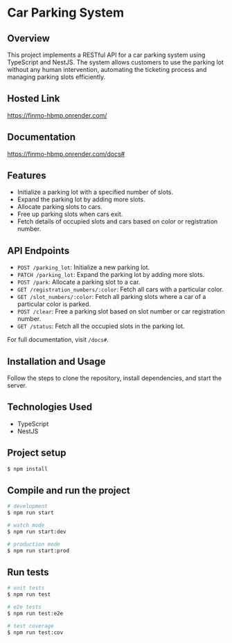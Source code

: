 # Car Parking System

## Overview
This project implements a RESTful API for a car parking system using TypeScript and NestJS. The system allows customers to use the parking lot without any human intervention, automating the ticketing process and managing parking slots efficiently.

## Hosted Link
https://finmo-hbmp.onrender.com/
## Documentation
https://finmo-hbmp.onrender.com/docs#

## Features
- Initialize a parking lot with a specified number of slots.
- Expand the parking lot by adding more slots.
- Allocate parking slots to cars.
- Free up parking slots when cars exit.
- Fetch details of occupied slots and cars based on color or registration number.

## API Endpoints

- `POST /parking_lot`: Initialize a new parking lot.
- `PATCH /parking_lot`: Expand the parking lot by adding more slots.
- `POST /park`: Allocate a parking slot to a car.
- `GET /registration_numbers/:color`: Fetch all cars with a particular color.
- `GET /slot_numbers/:color`: Fetch all parking slots where a car of a particular color is parked.
- `POST /clear`: Free a parking slot based on slot number or car registration number.
- `GET /status`: Fetch all the occupied slots in the parking lot.

For full documentation, visit `/docs#`.

## Installation and Usage
Follow the steps to clone the repository, install dependencies, and start the server.

## Technologies Used
- TypeScript
- NestJS

## Project setup

```bash
$ npm install
```

## Compile and run the project

```bash
# development
$ npm run start

# watch mode
$ npm run start:dev

# production mode
$ npm run start:prod
```

## Run tests

```bash
# unit tests
$ npm run test

# e2e tests
$ npm run test:e2e

# test coverage
$ npm run test:cov
```
